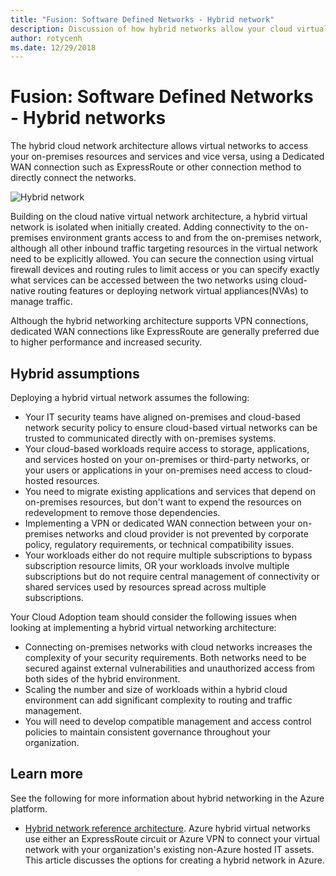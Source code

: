 ```yaml
---
title: "Fusion: Software Defined Networks - Hybrid network" 
description: Discussion of how hybrid networks allow your cloud virtual networks to connect to on-premises resources
author: rotycenh
ms.date: 12/29/2018
---
```


# Fusion: Software Defined Networks - Hybrid networks

The hybrid cloud network architecture allows virtual networks to access your on-premises resources and services and vice versa, using a Dedicated WAN connection such as ExpressRoute or other connection method to directly connect the networks.

![Hybrid network](../../../reference-architectures/hybrid-networking/images/expressroute.png)

Building on the cloud native virtual network architecture, a hybrid virtual network is isolated when initially created. Adding connectivity to the on-premises environment grants access to and from the on-premises network, although all other inbound traffic targeting resources in the virtual network need to be explicitly allowed. You can secure the connection using virtual firewall devices and routing rules to limit access or you can specify exactly what services can be accessed between the two networks using cloud-native routing features or deploying network virtual appliances(NVAs) to manage traffic.

Although the hybrid networking architecture supports VPN connections, dedicated WAN connections like ExpressRoute are generally preferred due to higher performance and increased security.

## Hybrid assumptions

Deploying a hybrid virtual network assumes the following:

- Your IT security teams have aligned on-premises and cloud-based network security policy to ensure cloud-based virtual networks can be trusted to communicated directly with on-premises systems.
- Your cloud-based workloads require access to storage, applications, and services hosted on your on-premises or third-party networks, or your users or applications in your on-premises need access to cloud-hosted resources.
- You need to migrate existing applications and services that depend on on-premises resources, but don't want to expend the resources on redevelopment to remove those dependencies.
- Implementing a VPN or dedicated WAN connection between your on-premises networks and cloud provider is not prevented by corporate policy, regulatory requirements, or technical compatibility issues.
- Your workloads either do not require multiple subscriptions to bypass subscription resource limits, OR your workloads involve multiple subscriptions but do not require central management of connectivity or shared services used by resources spread across multiple subscriptions.

Your Cloud Adoption team should consider the following issues when looking at implementing a hybrid virtual networking architecture:

- Connecting on-premises networks with cloud networks increases the complexity of your security requirements. Both networks need to be secured against external vulnerabilities and unauthorized access from both sides of the hybrid environment.
- Scaling the number and size of workloads within a hybrid cloud environment can add significant complexity to routing and traffic management.
- You will need to develop compatible management and access control policies to maintain consistent governance throughout your organization.

## Learn more

See the following for more information about hybrid networking in the Azure platform.

- [Hybrid network reference architecture](../../../reference-architectures/hybrid-networking/expressroute.md). Azure hybrid virtual networks use either an ExpressRoute circuit or Azure VPN to connect your virtual network with your organization's existing non-Azure hosted IT assets. This article discusses the options for creating a hybrid network in Azure.

